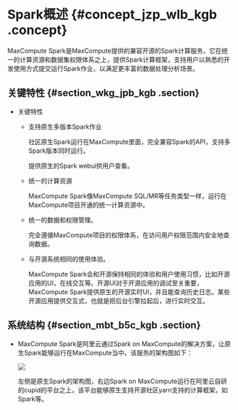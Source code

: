 # Spark概述 {#concept_jzp_wlb_kgb .concept}

MaxCompute Spark是MaxCompute提供的兼容开源的Spark计算服务，它在统一的计算资源和数据集权限体系之上，提供Spark计算框架，支持用户以熟悉的开发使用方式提交运行Spark作业，以满足更丰富的数据处理分析场景。

## 关键特性 {#section_wkg_jpb_kgb .section}

-   关键特性
    -   支持原生多版本Spark作业

        社区原生Spark运行在MaxCompute里面，完全兼容Spark的API，支持多Spark版本同时运行。

        提供原生的Spark webui供用户查看。

    -   统一的计算资源

        MaxCompute Spark像MaxCompute SQL/MR等任务类型一样，运行在MaxCompute项目开通的统一计算资源中。

    -   统一的数据和权限管理。

        完全遵循MaxCompute项目的权限体系，在访问用户权限范围内安全地查询数据。

    -   与开源系统相同的使用体验。

        MaxCompute Spark会和开源保持相同的体验和用户使用习惯，比如开源应用的UI，在线交互等。开源UI对于开源应用的调试至关重要，MaxCompute Spark提供原生的开源实时UI，并且能查询历史日志。某些开源应用提供交互式，也就是把后台引擎拉起后，进行实时交互。


## 系统结构 {#section_mbt_b5c_kgb .section}

-   MaxCompute Spark是阿里云通过Spark on MaxCompute的解决方案，让原生Spark能够运行在MaxCompute当中。该服务的架构图如下：

    ![](http://static-aliyun-doc.oss-cn-hangzhou.aliyuncs.com/assets/img/92656/154832324536635_zh-CN.png)

    左侧是原生Spark的架构图，右边Spark on MaxCompute运行在阿里云自研的cupid的平台之上，该平台能够原生支持开源社区yarn支持的计算框架，如Spark等。


